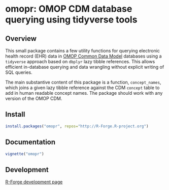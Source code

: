 # omopr: OMOP CDM database querying using tidyverse tools

## Overview

This small package contains a few utility functions for querying electronic health record (EHR) data in [OMOP Common Data Model](https://www.ohdsi.org/data-standardization/the-common-data-model/) databases using a `tidyverse` approach based on `dbplyr` lazy tibble references. This allows efficient in-database querying and data wrangling without explicit writing of SQL queries. 

The main substantive content of this package is a function, `concept_names`, which joins a given lazy tibble reference against the CDM `concept` table to add in human readable concept names. The package should work with any version of the OMOP CDM.

## Install

```r
install.packages("omopr", repos="http://R-Forge.R-project.org")
```

## Documentation

```r
vignette("omopr")
```

## Development

[R-Forge development page](https://r-forge.r-project.org/R/?group_id=2400)

